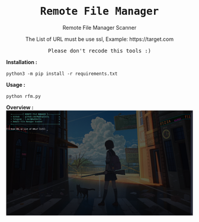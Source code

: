 <div align="center">
  <samp><h1>Remote File Manager</h1></samp>
  <p>
    Remote File Manager Scanner
  </p>
  <p>
    The List of URL must be use ssl, Example: https://target.com
  </p>
  <samp>Please don't recode this tools :)</samp>
</div>

<b>Installation :</b>
```
python3 -m pip install -r requirements.txt
```

<b>Usage :</b>

```
python rfm.py
```

<b>Overview : </b>
<img src="https://raw.githubusercontent.com/MadExploits/Remote-File-Manager/main/Screenshot%20from%202023-01-14%2022-13-57.png">
